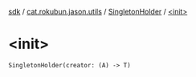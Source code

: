 [sdk](../../index.md) / [cat.rokubun.jason.utils](../index.md) / [SingletonHolder](index.md) / [&lt;init&gt;](./-init-.md)

# &lt;init&gt;

`SingletonHolder(creator: (A) -> T)`